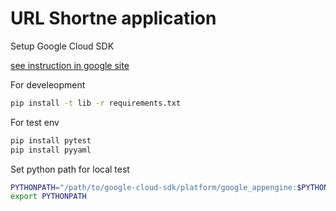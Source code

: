 # URL Shortne application

Setup Google Cloud SDK

[see instruction in google site](https://cloud.google.com/sdk/downloads)

For develeopment
```bash
pip install -t lib -r requirements.txt
```

For test env

```bash
pip install pytest
pip install pyyaml
```

Set python path for local test

```bash
PYTHONPATH="/path/to/google-cloud-sdk/platform/google_appengine:$PYTHONPATH"
export PYTHONPATH
```

